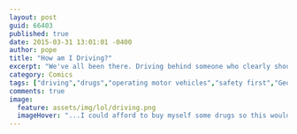 ```yaml
---
layout: post
guid: 66403
published: true
date: 2015-03-31 13:01:01 -0400
author: pope
title: "How am I Driving?"
excerpt: "We've all been there. Driving behind someone who clearly shouldn't be trusted with the responsibility. What's more rare is getting the opportunity to truly understand this other driver."
category: Comics
tags: ["driving","drugs","operating motor vehicles","safety first","Geo Metro","Don't do this. Seriously."]
comments: true 
image:
  feature: assets/img/lol/driving.png
  imageHover: "...I could afford to buy myself some drugs so this would hurt less."
---
```


